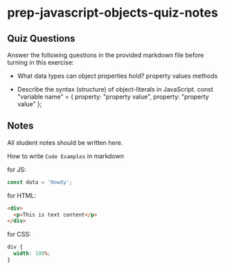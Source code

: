 # prep-javascript-objects-quiz-notes

## Quiz Questions

Answer the following questions in the provided markdown file before turning in this exercise:

- What data types can object properties hold?
  property values
  methods

- Describe the syntax (structure) of object-literals in JavaScript.
  const "variable name" = {
  property: "property value",
  property: "property value"
  };

## Notes

All student notes should be written here.

How to write `Code Examples` in markdown

for JS:

```javascript
const data = 'Howdy';
```

for HTML:

```html
<div>
  <p>This is text content</p>
</div>
```

for CSS:

```css
div {
  width: 100%;
}
```
